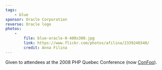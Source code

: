 ```yaml
---
tags:
    - blue
sponsor: Oracle Corporation
reverse: Oracle logo
photos:
    -
        file: blue-oracle-0-400x300.jpg
        link: https://www.flickr.com/photos/afilina/2339246540/
        credit: Anna Filina
---
```

Given to attendees at the 2008 PHP Quebec Conference (now [ConFoo](http://confoo.ca)).